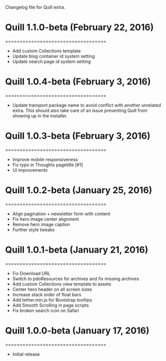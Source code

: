 Changelog file for Quill extra.

# Quill 1.1.0-beta (February 22, 2016)
===================================

- Add custom Collections template
- Update blog container id system setting
- Update search page id system setting

# Quill 1.0.4-beta (February 3, 2016)
===================================

- Update transport package name to avoid conflict with another unrelated extra. This should also take care of an issue preventing Quill from showing up in the installer.

# Quill 1.0.3-beta (February 3, 2016)
===================================

- Improve mobile responsiveness
- Fix typo in Thoughts pagetitle [#1]
- UI improvements

# Quill 1.0.2-beta (January 25, 2016)
===================================

- Align pagination + newsletter form with content
- Fix hero image center alignment
- Remove hero image caption
- Further style tweaks

# Quill 1.0.1-beta (January 21, 2016)
===================================

- Fix Download URL
- Switch to pdoResources for archives and fix missing archives
- Add custom Collections view template to assets
- Center hero header on all screen sizes
- Increase stack order of float bars
- Add tether.min.js for Bootstrap tooltips
- Add Smooth Scrolling in page scripts
- Fix broken search icon on Safari

# Quill 1.0.0-beta (January 17, 2016)
===================================

- Initial release
